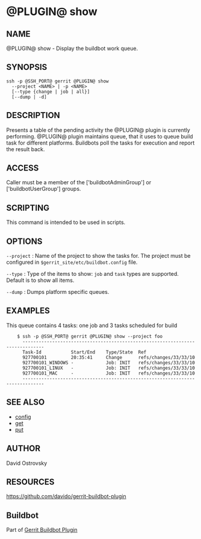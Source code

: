 @PLUGIN@ show
=============

NAME
----
@PLUGIN@ show - Display the buildbot work queue.

SYNOPSIS
--------
```
ssh -p @SSH_PORT@ gerrit @PLUGIN@ show
  --project <NAME> | -p <NAME>
  [--type {change | job | all}]
  [--dump | -d]
```

DESCRIPTION
-----------
Presents a table of the pending activity the @PLUGIN@ plugin
is currently performing. @PLUGIN@ plugin maintains queue, that it
uses to queue build task for different platforms. Buildbots poll the
tasks for execution and report the result back.

ACCESS
------

Caller must be a member of the ['buildbotAdminGroup'] or ['buildbotUserGroup'] groups.

SCRIPTING
---------
This command is intended to be used in scripts.

OPTIONS
-------

`--project`
:	Name of the project to show the tasks for. The project must be
	configured in `$gerrit_site/etc/buildbot.config` file.

`--type`
:	Type of the items to show: `job` and `task` types are supported.
	Default is to show all items.

`--dump`
:       Dumps platform specific queues.

EXAMPLES
--------

This queue contains 4 tasks: one job and 3 tasks scheduled for build

```
    $ ssh -p @SSH_PORT@ gerrit @PLUGIN@ show --project foo
      ------------------------------------------------------------------------------
      Task-Id           Start/End    Type/State  Ref
      927700101         20:35:41     Change      refs/changes/33/33/10
      927700101_WINDOWS -            Job: INIT   refs/changes/33/33/10
      927700101_LINUX   -            Job: INIT   refs/changes/33/33/10
      927700101_MAC     -            Job: INIT   refs/changes/33/33/10
      ------------------------------------------------------------------------------
```

SEE ALSO
--------

* [config](config-buildbot.html)
* [get](cmd-get.html)
* [put](cmd-put.html)

AUTHOR
------
David Ostrovsky

RESOURCES
---------
<https://github.com/davido/gerrit-buildbot-plugin>

Buildbot
--------
Part of [Gerrit Buildbot Plugin](index.html)
